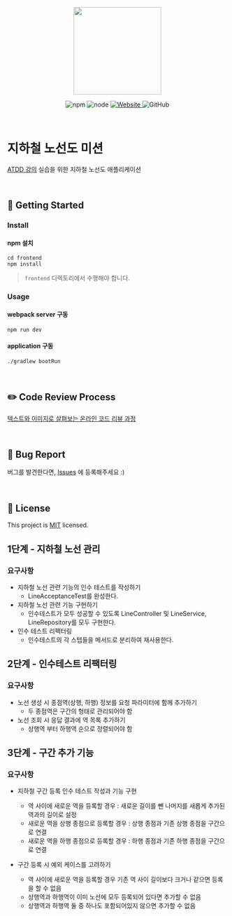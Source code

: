 <p align="center">
    <img width="200px;" src="https://raw.githubusercontent.com/woowacourse/atdd-subway-admin-frontend/master/images/main_logo.png"/>
</p>
<p align="center">
  <img alt="npm" src="https://img.shields.io/badge/npm-%3E%3D%205.5.0-blue">
  <img alt="node" src="https://img.shields.io/badge/node-%3E%3D%209.3.0-blue">
  <a href="https://edu.nextstep.camp/c/R89PYi5H" alt="nextstep atdd">
    <img alt="Website" src="https://img.shields.io/website?url=https%3A%2F%2Fedu.nextstep.camp%2Fc%2FR89PYi5H">
  </a>
  <img alt="GitHub" src="https://img.shields.io/github/license/next-step/atdd-subway-admin">
</p>

<br>

# 지하철 노선도 미션
[ATDD 강의](https://edu.nextstep.camp/c/R89PYi5H) 실습을 위한 지하철 노선도 애플리케이션

<br>

## 🚀 Getting Started

### Install
#### npm 설치
```
cd frontend
npm install
```
> `frontend` 디렉토리에서 수행해야 합니다.

### Usage
#### webpack server 구동
```
npm run dev
```
#### application 구동
```
./gradlew bootRun
```
<br>

## ✏️ Code Review Process
[텍스트와 이미지로 살펴보는 온라인 코드 리뷰 과정](https://github.com/next-step/nextstep-docs/tree/master/codereview)

<br>

## 🐞 Bug Report

버그를 발견한다면, [Issues](https://github.com/next-step/atdd-subway-admin/issues) 에 등록해주세요 :)

<br>

## 📝 License

This project is [MIT](https://github.com/next-step/atdd-subway-admin/blob/master/LICENSE.md) licensed.



## 1단계 - 지하철 노선 관리
### 요구사항
* 지하철 노선 관련 기능의 인수 테스트를 작성하기
  + LineAcceptanceTest를 완성한다.
* 지하철 노선 관련 기능 구현하기
    + 인수테스트가 모두 성공할 수 있도록 LineController 및 LineService, LineRepository를 모두 구현한다. 
* 인수 테스트 리펙터링
  + 인수테스트의 각 스텝들을 메서드로 분리하여 재사용한다.

## 2단계 - 인수테스트 리팩터링
### 요구사항
* 노선 생성 시 종점역(상행, 하행) 정보를 요청 파라미터에 함께 추가하기
  + 두 종점역은 구간의 형태로 관리되어야 함
* 노선 조회 시 응답 결과에 역 목록 추가하기
  + 상행역 부터 하행역 순으로 정렬되어야 함

## 3단계 - 구간 추가 기능
### 요구사항
* 지하철 구간 등록 인수 테스트 작성과 기능 구현
  + 역 사이에 새로운 역을 등록할 경우 : 새로운 길이를 뺀 나머지를 새롭게 추가된 역과의 길이로 설정
  + 새로운 역을 상행 종점으로 등록할 경우 : 상행 종점과 기존 상행 종점을 구간으로 연결
  + 새로운 역을 하행 종점으로 등록할 경우 : 하행 종점과 기존 하행 종점을 구간으로 연결


* 구간 등록 시 예외 케이스를 고려하기
  + 역 사이에 새로운 역을 등록할 경우 기존 역 사이 길이보다 크거나 같으면 등록을 할 수 없음
  + 상행역과 하행역이 이미 노선에 모두 등록되어 있다면 추가할 수 없음
  + 상행역과 하행역 둘 중 하나도 포함되어있지 않으면 추가할 수 없음